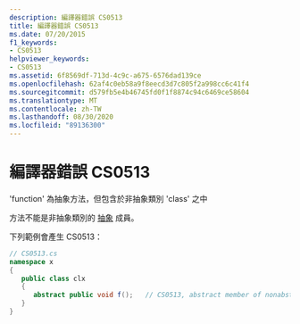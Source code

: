 ```yaml
---
description: 編譯器錯誤 CS0513
title: 編譯器錯誤 CS0513
ms.date: 07/20/2015
f1_keywords:
- CS0513
helpviewer_keywords:
- CS0513
ms.assetid: 6f8569df-713d-4c9c-a675-6576dad139ce
ms.openlocfilehash: 62af4c0eb58a9f8eecd3d7c805f2a998cc6c41f4
ms.sourcegitcommit: d579fb5e4b46745fd0f1f8874c94c6469ce58604
ms.translationtype: MT
ms.contentlocale: zh-TW
ms.lasthandoff: 08/30/2020
ms.locfileid: "89136300"
---
```

# <a name="compiler-error-cs0513"></a>編譯器錯誤 CS0513
'function' 為抽象方法，但包含於非抽象類別 'class' 之中  
  
 方法不能是非抽象類別的 [抽象](../language-reference/keywords/abstract.md) 成員。  
  
 下列範例會產生 CS0513：  
  
```csharp  
// CS0513.cs  
namespace x  
{  
   public class clx  
   {  
      abstract public void f();   // CS0513, abstract member of nonabstract class  
   }  
}  
```
